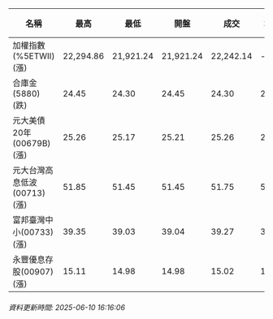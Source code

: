 | 名稱 | 最高 | 最低 | 開盤 | 成交 | 均價 | 成交金額(億) | 昨收 | 漲跌幅 | 漲跌 | 總量 | 昨量 | 振幅 |
| -------- | -------- | -------- | -------- |-------- | -------- | -------- |-------- |-------- |-------- | -------- | -------- |-------- |
|加權指數(%5ETWII) (漲)|22,294.86|21,921.24|21,921.24|22,242.14|-|3,841.57|21,790.29|2.07%|451.85|6,720,340|0|1.71%|
|合庫金(5880) (跌)|24.45|24.30|24.45|24.30|24.36|2.00|24.35|0.21%|0.05|8,197|4,988|0.62%|
|元大美債20年(00679B) (漲)|25.26|25.17|25.21|25.26|25.20|4.53|25.12|0.56%|0.14|17,968|22,832|0.36%|
|元大台灣高息低波(00713) (漲)|51.85|51.45|51.45|51.75|51.70|5.76|51.30|0.88%|0.45|11,134|9,904|0.78%|
|富邦臺灣中小(00733) (漲)|39.35|39.03|39.04|39.27|39.29|0.293|38.95|0.82%|0.32|746|646|0.82%|
|永豐優息存股(00907) (漲)|15.11|14.98|14.98|15.02|15.06|0.472|14.97|0.33%|0.05|3,135|1,918|0.87%|
###### 資料更新時間: 2025-06-10 16:16:06